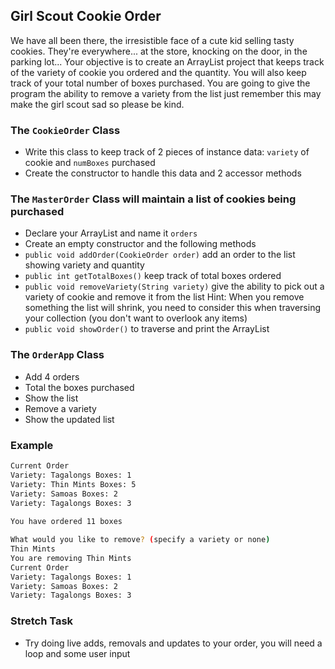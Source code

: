 ## Girl Scout Cookie Order

We have all been there, the irresistible face of a cute kid selling tasty cookies. They're everywhere...
at the store, knocking on the door, in the parking lot...
Your objective is to create an ArrayList project that keeps track of the variety of cookie you ordered and the quantity. You will also
keep track of your total number of boxes purchased. You are going to give the program the ability to remove a variety from the list
just remember this may make the girl scout sad so please be kind.

### The `CookieOrder` Class
- Write this class to keep track of 2 pieces of instance data: `variety` of cookie and `numBoxes` purchased
- Create the constructor to handle this data and 2 accessor methods

### The `MasterOrder` Class will maintain a list of cookies being purchased
- Declare your ArrayList and name it `orders`
- Create an empty constructor and the following methods
- `public void addOrder(CookieOrder order)` add an order to the list showing variety and quantity
- `public int getTotalBoxes()` keep track of total boxes ordered
- `public void removeVariety(String variety)` give the ability to pick out a variety of cookie and remove
   it from the list  Hint: When you remove something the list will shrink, 
   you need to consider this when traversing your collection (you don't want to overlook any items)
- `public void showOrder()` to traverse and print the ArrayList

### The `OrderApp` Class 
- Add 4 orders
- Total the boxes purchased
- Show the list
- Remove a variety
- Show the updated list

### Example
```bash
Current Order
Variety: Tagalongs Boxes: 1
Variety: Thin Mints Boxes: 5
Variety: Samoas Boxes: 2
Variety: Tagalongs Boxes: 3
 
You have ordered 11 boxes

What would you like to remove? (specify a variety or none)
Thin Mints
You are removing Thin Mints
Current Order
Variety: Tagalongs Boxes: 1
Variety: Samoas Boxes: 2
Variety: Tagalongs Boxes: 3
```

### Stretch Task
- Try doing live adds, removals and updates to your order, you will need a loop and some user input


